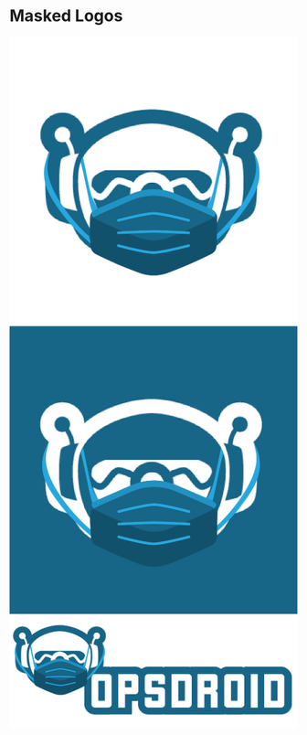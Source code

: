 # Masked Logos

![Small Light](logo-light-mask.png)
![Small Dark](logo-dark-mask.png)
![Wide Light](logo-wide-light-mask.png)